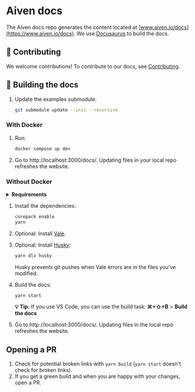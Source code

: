 # Aiven docs

<!-- vale off -->

The Aiven docs repo generates the content located at [www.aiven.io/docs](https://www.aiven.io/docs).
We use [Docusaurus](https://docusaurus.io/) to build the docs.

## 🤲 Contributing

We welcome contributions! To contribute to our docs, see [Contributing](./CONTRIBUTING.md).

## ️🚀 Building the docs

1. Update the examples submodule:

   ```bash
   git submodule update --init --recursive
   ```

### With Docker

1. Run:

   ```bash
   docker compose up dev
   ```

1. Go to http://localhost:3000/docs/. Updating files in your local repo refreshes the website.

### Without Docker

<details>
  <summary><b>Requirements</b></summary>
  <div>
   <ul>
     <li>Node ≥ 23</li>
     <li><a href="https://yarnpkg.com/getting-started/install">yarn 4</a></li>
   </ul>
  </div>
</details>

1. Install the dependencies:

   ```bash
   corepack enable
   yarn
   ```

1. Optional: Install [Vale](https://vale.sh/docs/vale-cli/installation/).

1. Optional: Install [Husky](https://typicode.github.io/husky/):

   ```bash
   yarn dlx husky
   ```

   Husky prevents git pushes when Vale errors are in the files you've modified.

1. Build the docs:

   ```bash
   yarn start
   ```

   **💡 Tip:** If you use VS Code, you can use the build task: **⌘+⇧+B** > **Build the docs**

1. Go to http://localhost:3000/docs/. Updating files in the local repo refreshes the website.

## Opening a PR

1. Check for potential broken links with `yarn build` (`yarn start` doesn't check for broken links).
1. If you get a green build and when you are happy with your changes, open a PR.
